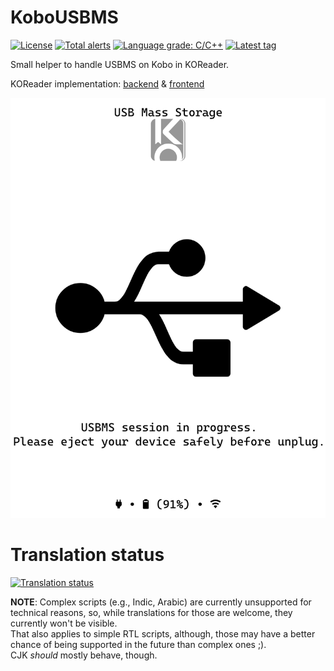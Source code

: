 # KoboUSBMS
[![License](https://img.shields.io/github/license/NiLuJe/KoboUSBMS.svg)](/LICENSE) [![Total alerts](https://img.shields.io/lgtm/alerts/g/NiLuJe/KoboUSBMS.svg?logo=lgtm&logoWidth=18)](https://lgtm.com/projects/g/NiLuJe/KoboUSBMS/alerts/) [![Language grade: C/C++](https://img.shields.io/lgtm/grade/cpp/g/NiLuJe/KoboUSBMS.svg?logo=lgtm&logoWidth=18)](https://lgtm.com/projects/g/NiLuJe/KoboUSBMS/context:cpp) [![Latest tag](https://img.shields.io/github/tag-date/NiLuJe/KoboUSBMS.svg)](https://github.com/NiLuJe/KoboUSBMS/releases/)


Small helper to handle USBMS on Kobo in KOReader.

KOReader implementation: [backend](https://github.com/koreader/koreader-base/pull/1165) & [frontend](https://github.com/koreader/koreader/pull/6552)

![In action on a Forma](https://raw.githubusercontent.com/NiLuJe/KoboUSBMS/master/resources/usbms.png)

# Translation status

<a href="https://hosted.weblate.org/engage/koreader/?utm_source=widget">
<img src="https://hosted.weblate.org/widgets/koreader/-/kobousbms/multi-auto.svg" alt="Translation status" />
</a>

[koreader-weblate]:https://hosted.weblate.org/engage/koreader/

**NOTE**: Complex scripts (e.g., Indic, Arabic) are currently unsupported for technical reasons, so, while translations for those are welcome, they currently won't be visible.  
That also applies to simple RTL scripts, although, those may have a better chance of being supported in the future than complex ones ;).  
CJK *should* mostly behave, though.

<!-- kate: indent-mode cstyle; indent-width 4; replace-tabs on; remove-trailing-spaces none; -->
